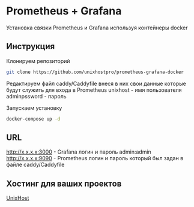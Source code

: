 # Prometheus + Grafana 

Установка связки Prometheus и Grafana используя контейнеры docker

## Инструкция

Клонируем репозиторий

```bash
git clone https://github.com/unixhostpro/prometheus-grafana-docker
```
Редактируем файл caddy/Caddyfile внеся в них свои данные которые будут служить для входа в Prometheus
unixhost - имя пользователя
adminpssword - пароль 

Запускаем установку
```bash
docker-compose up -d
```

## URL 

http://x.x.x.x:3000 - Grafana логин и пароль admin:admin
http://x.x.x.x:9090 - Prometheus логин и пароль который был задан в файле caddy/Caddyfile



## Хостинг для ваших проектов
[UnixHost](https://unixhost.pro)

